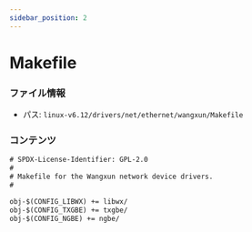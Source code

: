 ```yaml
---
sidebar_position: 2
---
```

# Makefile

### ファイル情報

- パス: `linux-v6.12/drivers/net/ethernet/wangxun/Makefile`

### コンテンツ

```txt
# SPDX-License-Identifier: GPL-2.0
#
# Makefile for the Wangxun network device drivers.
#

obj-$(CONFIG_LIBWX) += libwx/
obj-$(CONFIG_TXGBE) += txgbe/
obj-$(CONFIG_NGBE) += ngbe/

```
